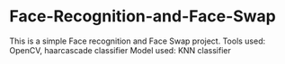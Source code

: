# Face-Recognition-and-Face-Swap
This is a simple Face recognition and Face Swap project.
Tools used: OpenCV, haarcascade classifier
Model used: KNN classifier
